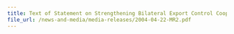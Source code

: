 ```yaml
---
title: Text of Statement on Strengthening Bilateral Export Control Cooperation between the Ministry of Economy, Trade and Industry of Japan and Singapore Customs
file_url: /news-and-media/media-releases/2004-04-22-MR2.pdf
---
```

